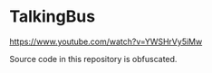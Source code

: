 # TalkingBus

https://www.youtube.com/watch?v=YWSHrVy5iMw

Source code in this repository is obfuscated.
